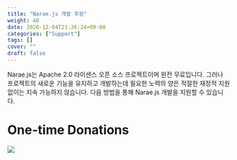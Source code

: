 ```yaml
---
title: "Narae.js 개발 후원"
weight: 40
date: 2020-12-04T21:26:24+09:00
categories: ["Support"]
tags: []
cover: ""
draft: false
---
```


Narae.js는 Apache 2.0 라이센스 오픈 소스 프로젝트이며 완전 무료입니다. 그러나 프로젝트의 새로운 기능을 유지하고 개발하는데 필요한 노력의 양은 적절한 재정적 지원 없이는 지속 가능하지 않습니다. 다음 방법을 통해 Narae.js 개발을 지원할 수 있습니다.



# One-time Donations

<style>
.donation_paypal:hover {
    background-color: #ddd;
}
</style>
<a href="https://paypal.me/jclabkr">
    <img src="/paypal.png" class="donation_paypal" style="max-width: 150px" />
</a>

